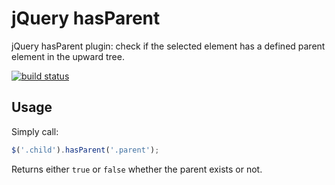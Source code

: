 jQuery hasParent
================

jQuery hasParent plugin: check if the selected element has a defined parent element in the upward tree.

[![build status](https://ci.hakuma.holdings/projects/61/status.png?ref=master)](https://ci.hakuma.holdings/projects/61?ref=master)


## Usage

Simply call:

```javascript
$('.child').hasParent('.parent');
```

Returns either `true` or `false` whether the parent exists or not.